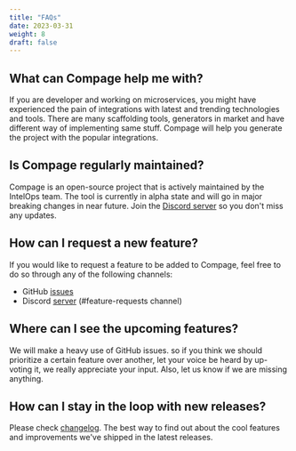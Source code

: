 ```yaml
---
title: "FAQs"
date: 2023-03-31
weight: 8
draft: false
---
```



## What can Compage help me with?

If you are developer and working on microservices, you might have experienced the pain of integrations with latest and
trending technologies and tools. There are many scaffolding tools, generators in market and have different way of
implementing same stuff. Compage will help you generate the project with the popular integrations.

## Is Compage regularly maintained?

Compage is an open-source project that is actively maintained by the IntelOps team. The tool is currently in alpha state
and will go in major breaking changes in near future. Join the [Discord server](https://discord.gg/DeapQc22qe) so you
don't miss any updates.

## How can I request a new feature?

If you would like to request a feature to be added to Compage, feel free to do so through any of the following channels:

- GitHub [issues](https://github.com/intelops/compage/issues)
- Discord [server](https://discord.gg/DeapQc22qe) (#feature-requests channel)
<!-- - Via [Twitter](https://twitter.com/IntelOpsAi) --> <!-- update this later when Twitter account gets reinstated --> 

## Where can I see the upcoming features?

We will make a heavy use of GitHub issues. so if you think we should prioritize a certain feature over another, let your
voice be heard by up-voting it, we really appreciate your input. Also, let us know if we are missing anything.

## How can I stay in the loop with new releases?

Please check  [changelog](https://github.com/intelops/compage/releases). The best way to find out about the cool
features and improvements we've shipped in the latest releases.